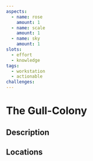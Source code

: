 ```yaml
---
aspects: 
  - name: rose
    amount: 1
  - name: scale
    amount: 1
  - name: sky
    amount: 1
slots:
  - effort
  - knowledge
tags:
  - workstation
  - actionable
challenges: 
---
```


# The Gull-Colony

## Description

## Locations